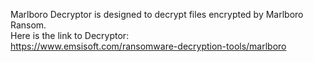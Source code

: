 Marlboro Decryptor is designed to decrypt files encrypted by Marlboro Ransom.\
Here is the link to Decryptor:\
https://www.emsisoft.com/ransomware-decryption-tools/marlboro
